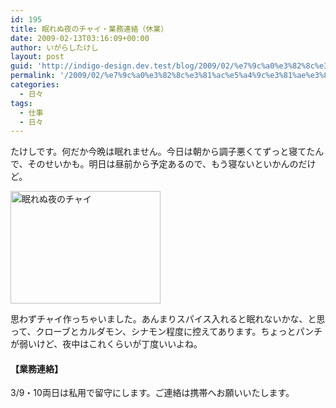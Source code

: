 ```yaml
---
id: 195
title: 眠れぬ夜のチャイ・業務連絡（休業）
date: 2009-02-13T03:16:09+00:00
author: いがらしたけし
layout: post
guid: 'http://indigo-design.dev.test/blog/2009/02/%e7%9c%a0%e3%82%8c%e3%81%ac%e5%a4%9c%e3%81%ae%e3%83%81%e3%83%a3%e3%82%a4%e3%83%bb%e6%a5%ad%e5%8b%99%e9%80%a3%e7%b5%a1%ef%bc%88%e4%bc%91%e6%a5%ad%ef%bc%89/'
permalink: '/2009/02/%e7%9c%a0%e3%82%8c%e3%81%ac%e5%a4%9c%e3%81%ae%e3%83%81%e3%83%a3%e3%82%a4%e3%83%bb%e6%a5%ad%e5%8b%99%e9%80%a3%e7%b5%a1%ef%bc%88%e4%bc%91%e6%a5%ad%ef%bc%89/'
categories:
  - 日々
tags:
  - 仕事
  - 日々
---
```

たけしです。何だか今晩は眠れません。今日は朝から調子悪くてずっと寝てたんで、そのせいかも。明日は昼前から予定あるので、もう寝ないといかんのだけど。

<a href="http://photozou.jp/photo/show/120767/17822173"><img style="border:0" src="http://art3.photozou.jp/pub/767/120767/photo/17822173.jpg" alt="眠れぬ夜のチャイ" width="240" height="180" /></a>

思わずチャイ作っちゃいました。あんまりスパイス入れると眠れないかな、と思って、クローブとカルダモン、シナモン程度に控えてあります。ちょっとパンチが弱いけど、夜中はこれくらいが丁度いいよね。
<h4>【業務連絡】</h4>
3/9・10両日は私用で留守にします。ご連絡は携帯へお願いいたします。
